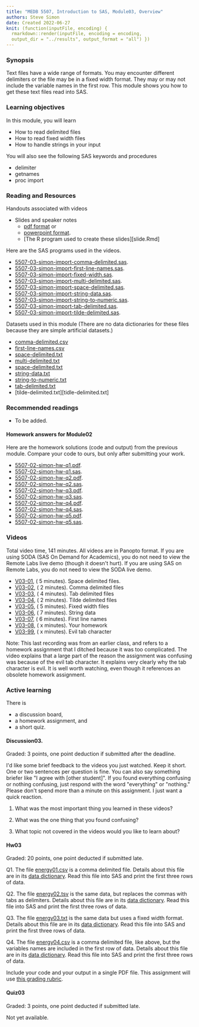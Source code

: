 ```yaml
---
title: "MEDB 5507, Introduction to SAS, Module03, Overview"
authors: Steve Simon
date: Created 2022-06-27
knit: (function(inputFile, encoding) {
  rmarkdown::render(inputFile, encoding = encoding,
  output_dir = "../results", output_format = "all") }) 
---
```


### Synopsis

Text files have a wide range of formats. You may encounter different delimiters or the file may be in a fixed width format. They may or may not include the variable names in the first row. This module shows you how to get these text files read into SAS.

### Learning objectives

In this module, you will learn

+ How to read delimited files
+ How to read fixed width files
+ How to handle strings in your input

You will also see the following SAS keywords and procedures

+ delimiter
+ getnames
+ proc import

### Reading and Resources

Handouts associated with videos

+ Slides and speaker notes
  + [pdf format][slides.pdf] or
  + [powerpoint format][slides.pptx].
  + [The R program used to create these slides][slide.Rmd]

[slides.pdf]: https://github.com/pmean/introduction-to-sas/blob/master/results/5507-03-simon-slides-and-speaker-notes.pdf
[slides.pptx]: https://github.com/pmean/introduction-to-SAS/blob/master/results/5507-03-simon-slides-and-speaker-notes.pptx
[slides.rmd]: https://github.com/pmean/introduction-to-sas/blob/master/src/5507-03-simon-slides-and-speaker-notes.Rmd

Here are the SAS programs used in the videos.

+ [5507-03-simon-import-comma-delimited.sas][comma-delimited.sas].
+ [5507-03-simon-import-first-line-names.sas][first-line-names.sas].
+ [5507-03-simon-import-fixed-width.sas][fixed-width.sas].
+ [5507-03-simon-import-multi-delimited.sas][multi-delimited.sas].
+ [5507-03-simon-import-space-delimited.sas][space-delimited.sas].
+ [5507-03-simon-import-string-data.sas][string-data.sas].
+ [5507-03-simon-import-string-to-numeric.sas][string-to-numeric.sas].
+ [5507-03-simon-import-tab-delimited.sas][tab-delimited.sas].
+ [5507-03-simon-import-tilde-delimited.sas][tilde-delimited.sas].

[comma-delimited.sas]: https://github.com/pmean/introduction-to-sas/blob/master/src/5507-03-simon-import-comma-delimited.sas
[first-line-names.sas]: https://github.com/pmean/introduction-to-sas/blob/master/src/5507-03-simon-import-first-line-names.sas
[fixed-width.sas]: https://github.com/pmean/introduction-to-sas/blob/master/src/5507-03-simon-import-fixed-width.sas
[multi-delimited.sas]: https://github.com/pmean/introduction-to-sas/blob/master/src/5507-03-simon-import-multi-delimited.sas
[space-delimited.sas]: https://github.com/pmean/introduction-to-sas/blob/master/src/5507-03-simon-import-space-delimited.sas
[string-data.sas]: https://github.com/pmean/introduction-to-sas/blob/master/src/5507-03-simon-import-string-data.sas
[string-to-numeric.sas]: https://github.com/pmean/introduction-to-sas/blob/master/src/5507-03-simon-import-string-to-numeric.sas
[tab-delimited.sas]: https://github.com/pmean/introduction-to-sas/blob/master/src/5507-03-simon-import-tab-delimited.sas
[tilde-delimited.sas]: https://github.com/pmean/introduction-to-sas/blob/master/src/5507-03-simon-import-tilde-delimited.sas

Datasets used in this module (There are no data dictionaries for these files because they are simple artificial datasets.)

+ [comma-delimited.csv][comma-delimited.csv]
+ [first-line-names.csv][first-line-names.csv]
+ [space-delimited.txt][space-delimited.txt]
+ [multi-delimited.txt][multi-delimited.txt]
+ [space-delimited.txt][space-delimited.txt]
+ [string-data.txt][string-data.txt]
+ [string-to-numeric.txt][string-to-numeric.txt]
+ [tab-delimited.txt][tab-delimited.txt] 
+ [tilde-delimited.txt][tidle-delimited.txt]

[comma-delimited.csv]: https://github.com/pmean/introduction-to-SAS/blob/master/data/comma-delimited.csv
[first-line-names.csv]: https://github.com/pmean/introduction-to-SAS/blob/master/data/first-line-names.csv
[space-delimited.txt]: https://github.com/pmean/introduction-to-SAS/blob/master/data/space-delimited.txt
[multi-delimited.txt]: https://github.com/pmean/introduction-to-SAS/blob/master/data/multi-delimited.txt
[space-delimited.txt]: https://github.com/pmean/introduction-to-SAS/blob/master/data/space-delimited.txt
[string-data.txt]: https://github.com/pmean/introduction-to-SAS/blob/master/data/string-data.txt
[string-to-numeric.txt]: https://github.com/pmean/introduction-to-SAS/blob/master/data/string-to-numeric.txt
[tab-delimited.txt]: https://github.com/pmean/introduction-to-SAS/blob/master/data/tab-delimited.txt
[tilde-delimited.txt]: https://github.com/pmean/introduction-to-SAS/blob/master/data/tilde-delimited.txt

### Recommended readings

+ To be added.

#### Homework answers for Module02 

Here are the homework solutions (code and output) from the previous module. Compare your code to ours, but only after submitting your work.

+ [5507-02-simon-hw-q1.pdf][hw-q1.pdf].
+ [5507-02-simon-hw-q1.sas][hw-q1.sas].
+ [5507-02-simon-hw-q2.pdf][hw-q2.pdf].
+ [5507-02-simon-hw-q2.sas][hw-q2.sas].
+ [5507-02-simon-hw-q3.pdf][hw-q3.pdf].
+ [5507-02-simon-hw-q3.sas][hw-q3.sas].
+ [5507-02-simon-hw-q4.pdf][hw-q4.pdf].
+ [5507-02-simon-hw-q4.sas][hw-q4.sas].
+ [5507-02-simon-hw-q5.pdf][hw-q5.pdf].
+ [5507-02-simon-hw-q5.sas][hw-q5.sas].

[hw-q1.pdf]: https://github.com/pmean/introduction-to-sas/blob/master/results/5507-02-simon-hw-q1.pdf
[hw-q2.pdf]: https://github.com/pmean/introduction-to-sas/blob/master/results/5507-02-simon-hw-q2.pdf
[hw-q3.pdf]: https://github.com/pmean/introduction-to-sas/blob/master/results/5507-02-simon-hw-q3.pdf
[hw-q4.pdf]: https://github.com/pmean/introduction-to-sas/blob/master/results/5507-02-simon-hw-q4.pdf
[hw-q5.pdf]: https://github.com/pmean/introduction-to-sas/blob/master/results/5507-02-simon-hw-q5.pdf

[hw-q1.sas]: https://github.com/pmean/introduction-to-sas/blob/master/src/5507-02-simon-hw-q1.sas
[hw-q2.sas]: https://github.com/pmean/introduction-to-sas/blob/master/src/5507-02-simon-hw-q2.sas
[hw-q3.sas]: https://github.com/pmean/introduction-to-sas/blob/master/src/5507-02-simon-hw-q3.sas
[hw-q4.sas]: https://github.com/pmean/introduction-to-sas/blob/master/src/5507-02-simon-hw-q4.sas
[hw-q5.sas]: https://github.com/pmean/introduction-to-sas/blob/master/src/5507-02-simon-hw-q5.sas


### Videos

Total video time, 141 minutes. All videos are in Panopto format. If you are using SODA (SAS On Demand for Academics), you do not need to view the Remote Labs live demo (though it doesn't hurt). If you are using SAS on Remote Labs, you do not need to view the SODA live demo.

+ [V03-01][2021b-5507-v03-01], ( 5 minutes). Space delimited files.
+ [V03-02][2021b-5507-v03-02], ( 2 minutes). Comma delimited files
+ [V03-03][2021b-5507-v03-03], ( 4 minutes). Tab delimited files
+ [V03-04][2021b-5507-v03-04], ( 2 minutes). Tilde delimited files
+ [V03-05][2021b-5507-v03-05], ( 5 minutes). Fixed width files
+ [V03-06][2021b-5507-v03-06], ( 7 minutes). String data
+ [V03-07][2021b-5507-v03-07], ( 6 minutes). First line names
+ [V03-08][2021b-5507-v03-08], ( x minutes). Your homework
+ [V03-99][2021b-5507-v03-99], ( x minutes). Evil tab character

Note: This last recording was from an earlier class, and refers to a homework assignment that I ditched because it was too complicated. The video explains that a large part of the reason the assignment was confusing was because of the evil tab character. It explains very clearly why the tab character is evil. It is well worth watching, even though it references an obsolete homework assignment.

[2021b-5507-v03-01]: https://umsystem.hosted.panopto.com/Panopto/Pages/Viewer.aspx?id=f257dafa-1f47-40a4-a16a-ad5601435c74
[2021b-5507-v03-02]:  https://umsystem.hosted.panopto.com/Panopto/Pages/Viewer.aspx?id=6099f2b8-848f-4140-b185-ad560145001b
[2021b-5507-v03-03]:  https://umsystem.hosted.panopto.com/Panopto/Pages/Viewer.aspx?id=b95a5be9-e282-41e0-aacc-ad5601461018
[2021b-5507-v03-04]:  https://umsystem.hosted.panopto.com/Panopto/Pages/Viewer.aspx?id=47317047-c929-4377-a0ba-ad560147984f
[2021b-5507-v03-05]:  https://umsystem.hosted.panopto.com/Panopto/Pages/Viewer.aspx?id=8081cdf5-d018-4fca-bd6a-ad5601484ad7
[2021b-5507-v03-06]:  https://umsystem.hosted.panopto.com/Panopto/Pages/Viewer.aspx?id=dc031106-04cd-4ad3-a856-ad560149e53a
[2021b-5507-v03-07]:  https://umsystem.hosted.panopto.com/Panopto/Pages/Viewer.aspx?id=35ec8b62-2396-43d3-804c-ad56014c04ee
[2021b-5507-v03-08]:  https://umsystem.hosted.panopto.com/Panopto/Pages/Viewer.aspx?id=c5df8783-9221-4ff1-8b57-ad56015faa80
[2021b-5507-v03-99]: https://umsystem.hosted.panopto.com/Panopto/Pages/Viewer.aspx?id=0ce9339f-f3c9-4bb3-908e-aa790131a2a9

### Active learning

There is

+ a discussion board,
+ a homework assignment, and
+ a short quiz.

#### Discussion03. 

Graded: 3 points, one point deduction if submitted after the deadline.

I'd like some brief feedback to the videos you just watched. Keep it short. One or two sentences per question is fine. You can also say something briefer like "I agree with [other student]". If you found everything confusing or nothing confusing, just respond with the word "everything" or "nothing." Please don't spend more than a minute on this assignment. I just want a quick reaction.

1. What was the most important thing you learned in these videos?

2. What was the one thing that you found confusing?

3. What topic not covered in the videos would you like to learn about?

#### Hw03

Graded: 20 points, one point deducted if submitted late.

Q1. The file [energy01.csv][git1a] is a comma delimited file. Details about this file are in its [data dictionary][git1b]. Read this file into SAS and print the first three rows of data. 

Q2. The file [energy02.tsv][git2a] is the same data, but replaces the commas with tabs as delimiters. Details about this file are in its [data dictionary][git2b]. Read this file into SAS and print the first three rows of data. 

Q3. The file [energy03.txt][git3a] is the same data but uses a fixed width format. Details about this file are in its [data dictionary][git3b]. Read this file into SAS and print the first three rows of data. 

Q4. The file [energy04.csv][git4a] is a comma delimited file, like above, but the variables names are included in the first row of data. Details about this file are in its [data dictionary][git4b]. Read this file into SAS and print the first three rows of data. 

Include your code and your output in a single PDF file. This assignment will use [this grading rubric][git5].

[git1a]: https://raw.githubusercontent.com/pmean/introduction-to-SAS/master/data/energy01.csv
[git2a]: https://raw.githubusercontent.com/pmean/introduction-to-SAS/master/data/energy02.tsv
[git3a]: https://raw.githubusercontent.com/pmean/introduction-to-SAS/master/data/energy03.txt
[git4a]: https://raw.githubusercontent.com/pmean/introduction-to-SAS/master/data/energy04.csv

[git1b]: https://github.com/pmean/introduction-to-SAS/blob/master/data/energy01-data-dictionary.yaml
[git2b]: https://github.com/pmean/introduction-to-SAS/blob/master/data/energy02-data-dictionary.yaml
[git3b]: https://github.com/pmean/introduction-to-SAS/blob/master/data/energy03-data-dictionary.yaml
[git4b]: https://github.com/pmean/introduction-to-SAS/blob/master/data/energy04-data-dictionary.yaml

[git5]: https://github.com/pmean/classes/blob/master/software-engineering/src/grading-rubric.md

#### Quiz03

Graded: 3 points, one point deducted if submitted late.

Not yet available.

